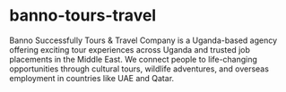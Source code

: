 # banno-tours-travel
Banno Successfully Tours &amp; Travel Company is a Uganda-based agency offering exciting tour experiences across Uganda and trusted job placements in the Middle East. We connect people to life-changing opportunities through cultural tours, wildlife adventures, and overseas employment in countries like UAE and Qatar.
